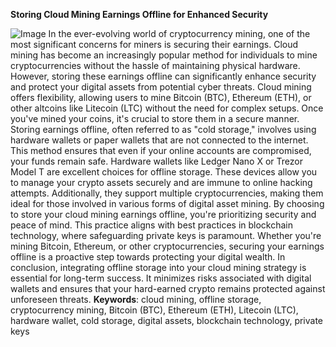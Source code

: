 **Storing Cloud Mining Earnings Offline for Enhanced Security**

![Image](https://github.com/user-attachments/assets/d7419ec9-dc67-403f-bf28-8faea5f1f74f)
In the ever-evolving world of cryptocurrency mining, one of the most significant concerns for miners is securing their earnings. Cloud mining has become an increasingly popular method for individuals to mine cryptocurrencies without the hassle of maintaining physical hardware. However, storing these earnings offline can significantly enhance security and protect your digital assets from potential cyber threats.
Cloud mining offers flexibility, allowing users to mine Bitcoin (BTC), Ethereum (ETH), or other altcoins like Litecoin (LTC) without the need for complex setups. Once you've mined your coins, it's crucial to store them in a secure manner. Storing earnings offline, often referred to as "cold storage," involves using hardware wallets or paper wallets that are not connected to the internet. This method ensures that even if your online accounts are compromised, your funds remain safe.
Hardware wallets like Ledger Nano X or Trezor Model T are excellent choices for offline storage. These devices allow you to manage your crypto assets securely and are immune to online hacking attempts. Additionally, they support multiple cryptocurrencies, making them ideal for those involved in various forms of digital asset mining.
By choosing to store your cloud mining earnings offline, you're prioritizing security and peace of mind. This practice aligns with best practices in blockchain technology, where safeguarding private keys is paramount. Whether you're mining Bitcoin, Ethereum, or other cryptocurrencies, securing your earnings offline is a proactive step towards protecting your digital wealth.
In conclusion, integrating offline storage into your cloud mining strategy is essential for long-term success. It minimizes risks associated with digital wallets and ensures that your hard-earned crypto remains protected against unforeseen threats.
**Keywords**: cloud mining, offline storage, cryptocurrency mining, Bitcoin (BTC), Ethereum (ETH), Litecoin (LTC), hardware wallet, cold storage, digital assets, blockchain technology, private keys
